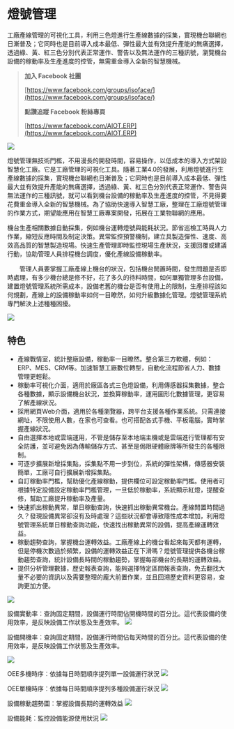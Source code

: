 # 燈號管理
工廠產線管理的可視化工具，利用三色燈進行生產線數據的採集，實現機台聯網也日漸普及；它同時也是目前導入成本最低、彈性最大並有效提升產能的無痛選擇，透過綠、黃、紅三色分別代表正常運作、警告以及無法運作的三種訊號，瀏覽機台設備的稼動率及生產進度的控管，無需重金導入全新的智慧機械。

> **加入 Facebook 社團**
>
> [https://www.facebook.com/groups/isoface/](https://www.facebook.com/groups/isoface/)
> 
> **點讚追蹤 Facebook 粉絲專頁**
> 
> [https://www.facebook.com/AIOT.ERP](https://www.facebook.com/AIOT.ERP)

![](images/lig_12.png)

燈號管理無技術門檻，不用漫長的開發時間，容易操作，以低成本的導入方式架設智慧化工廠。它是工廠管理的可視化工具。隨著工業4.0的發展，利用燈號進行生產線數據的採集，實現機台聯網也日漸普及；它同時也是目前導入成本最低、彈性最大並有效提升產能的無痛選擇，透過綠、黃、紅三色分別代表正常運作、警告與無法運作的三種訊號，就可以看到機台設備的稼動率及生產進度的控管，不見得要花費重金導入全新的智慧機械。為了協助快速導入智慧工廠，整理在工廠燈號管理的作業方式，期望能應用在智慧工廠專案開發，拓展在工業物聯網的應用。

機台生產相關數據自動採集，例如機台運轉燈號與能耗狀況。節省巡檢工時與人力作業，縮短反應時間及制定決策。異常監控預警機制，建立具製造彈性、速度、高效高品質的智慧製造現場。快速生產管理即時監控現場生產狀況，支援回覆或建議行動，協助管理人員排程機台調度，優化產線設備稼動率。

　　管理人員要掌握工廠產線上機台的狀況，包括機台閒置時間，發生問題是否即時處理，有多少機台總是修不好，花了多久的待料時間，如何單獨管理多台設備，建置燈號管理系統所需成本，設備老舊的機台是否有使用上的限制，生產排程該如何規劃，產線上的設備稼動率如何一目瞭然，如何升級數據化管理。燈號管理系統專門解決上述種種困擾。

![](images/lig_01.jpg)

## 特色

* 產線戰情室，統計整廠設備，稼動率一目瞭然。整合第三方軟體，例如：ERP、MES、CRM等。加速智慧工廠數位轉型，自動化流程節省人力、數據管理更輕鬆。
* 稼動率可視化介面，適用於廠區各式三色燈設備，利用傳感器採集數據，整合各種數據，顯示設備機台狀況，並換算稼動率，運用圖形化數據管理，更容易了解產線狀況。
* 採用網頁Web介面，適用於各種瀏覽器，跨平台支援各種作業系統。只需連接網址，不限使用人數，在家也可查看。也可搭配各式手機、平板電腦，實時掌握產線狀況。
* 自由選擇本地或雲端運用，不管是儲存至本地端主機或是雲端進行管理都有安全防護，並可避免因為傳輸儲存方式、甚至是侷限硬體廠牌等所發生的各種限制。
* 可逐步擴展新增採集點，採集點不用一步到位，系統的彈性架構，傳感器安裝簡單，工廠可自行擴展新增採集點。
* 自訂稼動率門檻，幫助優化產線稼動，提供欄位可設定稼動率門檻。使用者可根據特定設備設定稼動率門檻管理，一旦低於稼動率，系統顯示紅燈，提醒查修，幫助工廠提升稼動率及產量。
* 快速抓出稼動異常，單日稼動查詢，快速抓出稼動異常機台。產線閒置時間過久？發現設備異常卻沒有及時處理？這些狀況都會導致隱性成本增加，利用燈號管理系統單日稼動查詢功能，快速找出稼動異常的設備，提高產線運轉效益。
* 稼動趨勢查詢，掌握機台運轉效益。工廠產線上的機台看起來每天都有運轉，但是停機次數過於頻繁，設備的運轉效益正在下滑嗎？燈號管理提供各機台稼動趨勢查詢，統計設備長時間的稼動趨勢，掌握每部機台的長期的運轉效益。
* 提供分析管理數據，歷史報表查詢，能夠選擇特定區間報表查詢，免去翻找大量不必要的資訊以及需要整理的龐大前置作業，並且回溯歷史資料更容易，查詢更加方便。


![](images/lig_02.jpg)


設備實動率︰查詢固定期間，設備運行時間佔開機時間的百分比。這代表設備的使用效率，是反映設備工作狀態及生產效率。
![](images/lig_04.jpg)

設備開機率︰查詢固定期間，設備運行時間佔每天時間的百分比。這代表設備的使用效率，是反映設備工作狀態及生產效率。

![](images/lig_03.jpg)


OEE多機時序︰依據每日時間順序提列單一設備運行狀況
![](images/lig_05.jpg)

OEE單機時序︰依據每日時間順序提列多種設備運行狀況
![](images/lig_06.jpg)

設備稼動趨勢圖︰掌握設備長期的運轉效益
![](images/lig_07.jpg)

設備能耗︰監控設備能源使用狀況
![](images/lig_08.jpg)